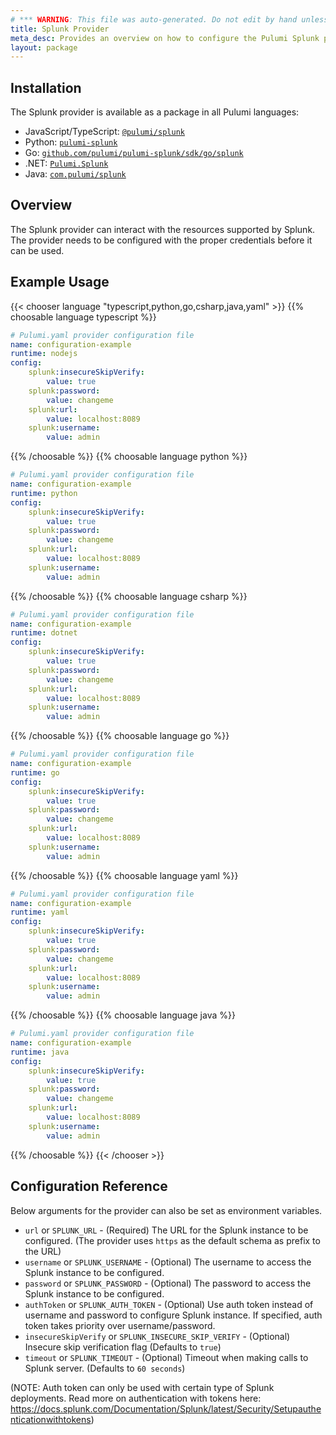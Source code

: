 ```yaml
---
# *** WARNING: This file was auto-generated. Do not edit by hand unless you're certain you know what you are doing! ***
title: Splunk Provider
meta_desc: Provides an overview on how to configure the Pulumi Splunk provider.
layout: package
---
```

## Installation

The Splunk provider is available as a package in all Pulumi languages:

* JavaScript/TypeScript: [`@pulumi/splunk`](https://www.npmjs.com/package/@pulumi/splunk)
* Python: [`pulumi-splunk`](https://pypi.org/project/pulumi-splunk/)
* Go: [`github.com/pulumi/pulumi-splunk/sdk/go/splunk`](https://github.com/pulumi/pulumi-splunk)
* .NET: [`Pulumi.Splunk`](https://www.nuget.org/packages/Pulumi.Splunk)
* Java: [`com.pulumi/splunk`](https://central.sonatype.com/artifact/com.pulumi/splunk)
## Overview

The Splunk provider can interact with the resources supported by Splunk. The provider needs to be configured with the proper credentials before it can be used.
## Example Usage

{{< chooser language "typescript,python,go,csharp,java,yaml" >}}
{{% choosable language typescript %}}
```yaml
# Pulumi.yaml provider configuration file
name: configuration-example
runtime: nodejs
config:
    splunk:insecureSkipVerify:
        value: true
    splunk:password:
        value: changeme
    splunk:url:
        value: localhost:8089
    splunk:username:
        value: admin

```

{{% /choosable %}}
{{% choosable language python %}}
```yaml
# Pulumi.yaml provider configuration file
name: configuration-example
runtime: python
config:
    splunk:insecureSkipVerify:
        value: true
    splunk:password:
        value: changeme
    splunk:url:
        value: localhost:8089
    splunk:username:
        value: admin

```

{{% /choosable %}}
{{% choosable language csharp %}}
```yaml
# Pulumi.yaml provider configuration file
name: configuration-example
runtime: dotnet
config:
    splunk:insecureSkipVerify:
        value: true
    splunk:password:
        value: changeme
    splunk:url:
        value: localhost:8089
    splunk:username:
        value: admin

```

{{% /choosable %}}
{{% choosable language go %}}
```yaml
# Pulumi.yaml provider configuration file
name: configuration-example
runtime: go
config:
    splunk:insecureSkipVerify:
        value: true
    splunk:password:
        value: changeme
    splunk:url:
        value: localhost:8089
    splunk:username:
        value: admin

```

{{% /choosable %}}
{{% choosable language yaml %}}
```yaml
# Pulumi.yaml provider configuration file
name: configuration-example
runtime: yaml
config:
    splunk:insecureSkipVerify:
        value: true
    splunk:password:
        value: changeme
    splunk:url:
        value: localhost:8089
    splunk:username:
        value: admin

```

{{% /choosable %}}
{{% choosable language java %}}
```yaml
# Pulumi.yaml provider configuration file
name: configuration-example
runtime: java
config:
    splunk:insecureSkipVerify:
        value: true
    splunk:password:
        value: changeme
    splunk:url:
        value: localhost:8089
    splunk:username:
        value: admin

```

{{% /choosable %}}
{{< /chooser >}}
## Configuration Reference

Below arguments for the provider can also be set as environment variables.

* `url` or `SPLUNK_URL` - (Required) The URL for the Splunk instance to be configured. (The provider uses `https` as the default schema as prefix to the URL)
* `username` or `SPLUNK_USERNAME`  - (Optional) The username to access the Splunk instance to be configured.
* `password` or `SPLUNK_PASSWORD` - (Optional) The password to access the Splunk instance to be configured.
* `authToken` or `SPLUNK_AUTH_TOKEN` - (Optional) Use auth token instead of username and password to configure Splunk instance.
  If specified, auth token takes priority over username/password.
* `insecureSkipVerify` or `SPLUNK_INSECURE_SKIP_VERIFY` - (Optional) Insecure skip verification flag (Defaults to `true`)
* `timeout` or `SPLUNK_TIMEOUT` -  (Optional) Timeout when making calls to Splunk server. (Defaults to `60 seconds`)

(NOTE: Auth token can only be used with certain type of Splunk deployments.
Read more on authentication with tokens here: <https://docs.splunk.com/Documentation/Splunk/latest/Security/Setupauthenticationwithtokens>)